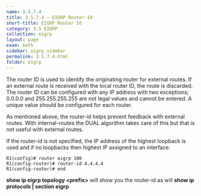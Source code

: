 ```yaml
---
name: 3.5.7.4
title: 3.5.7.4 - EIGRP Router-Id
short-title: EIGRP Router Id
category: 3.5 EIGRP
collection: eigrp
layout: page
exam: both
sidebar: eigrp_sidebar
permalink: 3.5.7.4.html
folder: eigrp
---
```

The router ID is used to identify the originating router for external routes. If an external route is received with the local router ID, the route is discarded. The router ID can be configured with any IP address with two exceptions; 0.0.0.0 and 255.255.255.255 are not legal values and cannot be entered. A unique value should be configured for each router.

As mentioned above, the router-id helps prevent feedback with external routes. With internal-routes the DUAL algorithm takes care of this but that is not useful with external routes.

If the router-id is not specified, the IP address of the highest loopback is used and if no loopbacks then highest IP assigned to an interface.
```
R1(config)# router eigrp 100
R1(config-router)# router-id 4.4.4.4
R1(config-router)# end
```

**show ip eigrp topology \<prefix\>** will show you the router-id as will **show ip protocols | section eigrp**
